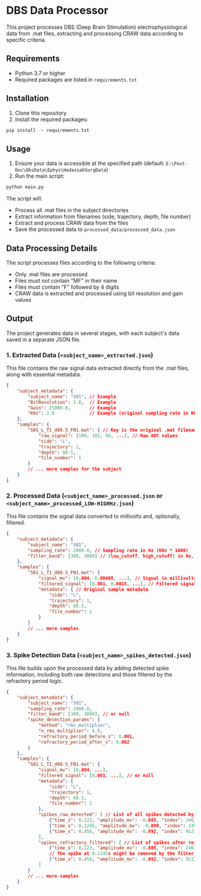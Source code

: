 # DBS Data Processor

This project processes DBS (Deep Brain Stimulation) electrophysiological data from .mat files, extracting and processing CRAW data according to specific criteria.

## Requirements

- Python 3.7 or higher
- Required packages are listed in `requirements.txt`

## Installation

1. Clone this repository
2. Install the required packages:
```bash
pip install -r requirements.txt
```

## Usage

1. Ensure your data is accessible at the specified path (default: `E:\Post-Doc\DbsData\Ephys\HadassahSurgData`)
2. Run the main script:
```bash
python main.py
```

The script will:
- Process all .mat files in the subject directories
- Extract information from filenames (side, trajectory, depth, file number)
- Extract and process CRAW data from the files
- Save the processed data to `processed_data/processed_data.json`

## Data Processing Details

The script processes files according to the following criteria:
- Only .mat files are processed
- Files must not contain "MF" in their name
- Files must contain "F" followed by 4 digits
- CRAW data is extracted and processed using bit resolution and gain values

## Output

The project generates data in several stages, with each subject's data saved in a separate JSON file.

### 1. Extracted Data (`<subject_name>_extracted.json`)

This file contains the raw signal data extracted directly from the .mat files, along with essential metadata.

```json
{
    "subject_metadata": {
        "subject_name": "S01", // Example
        "BitResolution": 1.0,  // Example
        "Gain": 25000.0,       // Example
        "KHz": 2.0             // Example (original sampling rate in KHz)
    },
    "samples": {
        "S01_L_T1_d80.5_FN1.mat": { // Key is the original .mat filename
            "raw_signal": [100, 102, 98, ...], // Raw ADC values
            "side": "L",
            "trajectory": 1,
            "depth": 80.5,
            "file_number": 1
        }
        // ... more samples for the subject
    }
}
```

### 2. Processed Data (`<subject_name>_processed.json` or `<subject_name>_processed_LOW-HIGHHz.json`)

This file contains the signal data converted to millivolts and, optionally, filtered.

```json
{
    "subject_metadata": {
        "subject_name": "S01",
        "sampling_rate": 2000.0, // Sampling rate in Hz (KHz * 1000)
        "filter_band": [300, 3000] // [low_cutoff, high_cutoff] in Hz, or null if not filtered
    },
    "samples": {
        "S01_L_T1_d80.5_FN1.mat": {
            "signal_mv": [0.004, 0.00408, ...], // Signal in millivolts
            "filtered_signal": [0.001, 0.0015, ...], // Filtered signal in mV, or null
            "metadata": { // Original sample metadata
                "side": "L",
                "trajectory": 1,
                "depth": 80.5,
                "file_number": 1
            }
        }
        // ... more samples
    }
}
```

### 3. Spike Detection Data (`<subject_name>_spikes_detected.json`)

This file builds upon the processed data by adding detected spike information, including both raw detections and those filtered by the refractory period logic.

```json
{
    "subject_metadata": {
        "subject_name": "S01",
        "sampling_rate": 2000.0,
        "filter_band": [300, 3000], // or null
        "spike_detection_params": { 
            "method": "rms_multiplier",
            "n_rms_multiplier": 4.0,
            "refractory_period_before_s": 0.001,
            "refractory_period_after_s": 0.002
        }
    },
    "samples": {
        "S01_L_T1_d80.5_FN1.mat": {
            "signal_mv": [0.004, ...],
            "filtered_signal": [0.001, ...], // or null
            "metadata": {
                "side": "L",
                "trajectory": 1,
                "depth": 80.5,
                "file_number": 1
            },
            "spikes_raw_detected": [ // List of all spikes detected by threshold crossing
                {"time_s": 0.123, "amplitude_mv": -0.085, "index": 246},
                {"time_s": 0.1245, "amplitude_mv": -0.090, "index": 249}, // Example of a close raw spike
                {"time_s": 0.456, "amplitude_mv": -0.092, "index": 912}
            ],
            "spikes_refractory_filtered": [ // List of spikes after refractory period filtering
                {"time_s": 0.123, "amplitude_mv": -0.085, "index": 246},
                // The spike at 0.1245s might be removed by the filter
                {"time_s": 0.456, "amplitude_mv": -0.092, "index": 912}
            ]
        }
        // ... more samples
    }
}
```